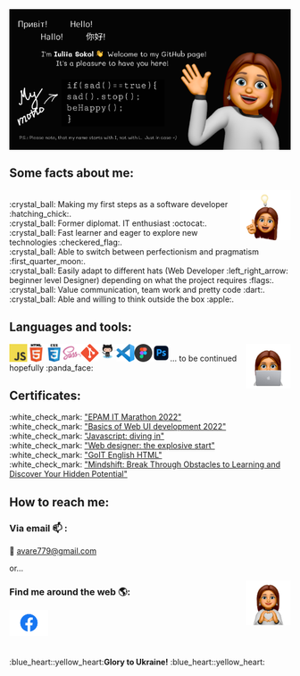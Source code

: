 
<img align="center" alt="iuliia-hero-pic" width="850px" src="https://raw.githubusercontent.com/iuliia-sokol/iuliia-sokol/main/assets/iuliias-pic.png" />

<h2>Some facts about me:</h2>
<img align="right" alt="iuliia-info-pic" width="90px" src="https://raw.githubusercontent.com/iuliia-sokol/iuliia-sokol/main/assets/iuliia1.png"/> 
<br>
:crystal_ball: Making my first steps as a software developer :hatching_chick:. <br>
:crystal_ball: Former diplomat. IT enthusiast :octocat:.<br>
:crystal_ball: Fast learner and eager to explore new technologies :checkered_flag:. <br>
:crystal_ball: Able to switch between perfectionism and pragmatism :first_quarter_moon:. <br>
:crystal_ball: Easily adapt to different hats (Web Developer :left_right_arrow: beginner level Designer) depending on what the project requires :flags:. <br>
:crystal_ball: Value communication, team work and pretty code :dart:. <br>
:crystal_ball: Able and willing to think outside the box :apple:.<br>

<h2>Languages and tools:</h2>
<img align="right" alt="iuliia-stack-pic" width="80px" src="https://raw.githubusercontent.com/iuliia-sokol/iuliia-sokol/main/assets/iuliia3.png"/> 


<img align="left" alt="JavaScript" width="32px" src="https://raw.githubusercontent.com/github/explore/80688e429a7d4ef2fca1e82350fe8e3517d3494d/topics/javascript/javascript.png" />

<img align="left" alt="HTML5" width="32px" src="https://raw.githubusercontent.com/github/explore/80688e429a7d4ef2fca1e82350fe8e3517d3494d/topics/html/html.png" />

<img align="left" alt="CSS3" width="32px" src="https://raw.githubusercontent.com/github/explore/80688e429a7d4ef2fca1e82350fe8e3517d3494d/topics/css/css.png" />

<img align="left" alt="Sass" width="32px" src="https://raw.githubusercontent.com/github/explore/80688e429a7d4ef2fca1e82350fe8e3517d3494d/topics/sass/sass.png" />

<img align="left" alt="Git" width="32px" src="https://raw.githubusercontent.com/heydrdev/devtools/main/language-and-framework/git.png" />

<img align="left" alt="GitHub" width="32px" src="https://raw.githubusercontent.com/iuliia-sokol/iuliia-sokol/main/assets/Octocat.png" />

<img align="left" alt="Visual Studio Code" width="32px" src="https://raw.githubusercontent.com/heydrdev/devtools/main/language-and-framework/vscode.png" />

<img align="left" alt="Figma" width="32px" src="https://raw.githubusercontent.com/iuliia-sokol/iuliia-sokol/main/assets/figma.png" />

<img align="left" alt="Figma" width="32px" src="https://raw.githubusercontent.com/iuliia-sokol/iuliia-sokol/main/assets/ps.png" />

<br>
... to be continued hopefully :panda_face:

<h2>Certificates:</h2>
:white_check_mark: <a href="https://drive.google.com/file/d/1BpP2jD4EvvSSAoEk2mG9qasPHxKFxBvd/view?usp=sharing">"EPAM IT Marathon 2022"</a>
<br>
:white_check_mark: <a href="https://drive.google.com/file/d/1FnwEbvbo6Dimk88kLO_exILQj9BSQ_15/view?usp=sharing">"Basics of Web UI development 2022"</a>
<br>
:white_check_mark: <a href="https://drive.google.com/file/d/1w2OQwjTnRcsCeXH_NKnbKDQXUabB4Yx8/view?usp=sharing">"Javascript: diving in"</a>
<br>
:white_check_mark: <a href="https://drive.google.com/file/d/1LEAhD3FBuDVqcl-9SuTYU-k6kharTMr2/view?usp=sharing">"Web designer: the explosive start"</a>
<br>
:white_check_mark: <a href="https://drive.google.com/file/d/13bqRVIl_zKwWI5kvHhuQjMDDlbF8vuoz/view?usp=sharing">"GoIT English HTML"</a>
<br>
:white_check_mark: <a href="https://drive.google.com/file/d/1Aq5K3VtoTA-X56KKvaQjKUymATuPoEhA/view?usp=sharing">"Mindshift: Break Through Obstacles to Learning and Discover Your Hidden Potential"</a>
<br>

<h2>How to reach me:</h2>
<h3>Via email 📫 :</h3>

:email: avare779@gmail.com
<br>

or...

<img align="right" alt="iuliia-info-pic" width="80px" src="https://raw.githubusercontent.com/iuliia-sokol/iuliia-sokol/main/assets/iuliia2.png"/>

<h3>Find me around the web 🌎:</h3>

<a href="https://www.facebook.com/yuliya.sokol/"><img align="left" alt="Facebook" src="https://raw.githubusercontent.com/iuliia-sokol/iuliia-sokol/main/assets/fb.svg" width="70px"/></a>
                  
<br>
<br>
<br>
<br>
<br>
:blue_heart::yellow_heart:<b>Glory to Ukraine!</b> :blue_heart::yellow_heart:
